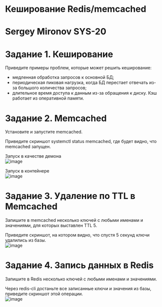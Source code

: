 # Кеширование Redis/memcached  
# Sergey Mironov SYS-20

# Задание 1. Кеширование  

Приведите примеры проблем, которые может решить кеширование:  

- медленная обработка запросов к основной БД;
- периодическая пиковая нагрузка, когда БД перестает отвечать из-за большого количества запросов;
- длительное время доступа к данным из-за обращения к диску. Кэш работает из оперативной памяти.



# Задание 2. Memcached  

Установите и запустите memcached.  

Приведите скриншот systemctl status memcached, где будет видно, что memcached запущен.  

Запуск в качестве демона  
![image](https://github.com/SergeyM90/Cash/assets/84016375/480884d7-2e47-4070-8461-c5a1ccb08498)

Запуск в контейнере  
![image](https://github.com/SergeyM90/Cash/assets/84016375/a3f6d628-ae12-4443-9806-e6015ad860e1)



# Задание 3. Удаление по TTL в Memcached  

Запишите в memcached несколько ключей с любыми именами и значениями, для которых выставлен TTL 5.  

Приведите скриншот, на котором видно, что спустя 5 секунд ключи удалились из базы.  
![image](https://github.com/SergeyM90/Cash/assets/84016375/0ccaa55b-e787-4768-be29-4477fee80116)



# Задание 4. Запись данных в Redis  

Запишите в Redis несколько ключей с любыми именами и значениями.  

Через redis-cli достаньте все записанные ключи и значения из базы, приведите скриншот этой операции.  
![image](https://github.com/SergeyM90/Cash/assets/84016375/4f17a2d0-4ce1-4287-9225-5d53b18cd73b)





